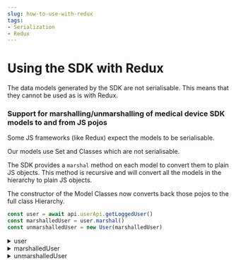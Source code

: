 ```yaml
---
slug: how-to-use-with-redux
tags:
- Serialization
- Redux
---
```


# Using the SDK with Redux

The data models generated by the SDK are not serialisable. This means that they cannot be used as is with Redux.

### Support for marshalling/unmarshalling of medical device SDK models to and from JS pojos

Some JS frameworks (like Redux) expect the models to be serialisable. 

Our models use Set and Classes which are not serialisable.

The SDK provides a `marshal` method on each model to convert them to plain JS objects. This method is recursive and will
convert all the models in the hierarchy to plain JS objects.

The constructor of the Model Classes now converts back those pojos to the full class Hierarchy.

<!-- file://code-samples/how-to/how-to-use-with-redux/index.mts snippet:marshal and unmarshal the currently logged user-->
```typescript
const user = await api.userApi.getLoggedUser()
const marshalledUser = user.marshal()
const unmarshalledUser = new User(marshalledUser)
```
<!-- output://code-samples/how-to/how-to-use-with-redux/user.txt -->
<details>
<summary>user</summary>

```json
{
  "id": "6a541dfb-40d9-41f5-ba76-e3a5e277813f",
  "rev": "92-9c12127732099e963f9ba1d6c7862773",
  "created": 1688371977279,
  "name": "Master HCP",
  "login": "master@e2b6e8.icure",
  "groupId": "ic-e2etest-medtech-docs",
  "healthcarePartyId": "e2b6e873-035b-4964-885b-5a90e99c43b4",
  "email": "master@e2b6e8.icure",
  "properties": {},
  "roles": {},
  "sharingDataWith": {
    "medicalInformation": {}
  },
  "authenticationTokens": {
    "c1284f05-cca6-444e-bdac-3cd134d54e6b": {
      "creationTime": 1688371977378,
      "validity": 86400
    }
  }
}
```
</details>

<!-- output://code-samples/how-to/how-to-use-with-redux/marshalledUser.txt -->
<details>
<summary>marshalledUser</summary>

```json
{
  "id": "6a541dfb-40d9-41f5-ba76-e3a5e277813f",
  "rev": "92-9c12127732099e963f9ba1d6c7862773",
  "created": 1688371977279,
  "name": "Master HCP",
  "login": "master@e2b6e8.icure",
  "groupId": "ic-e2etest-medtech-docs",
  "healthcarePartyId": "e2b6e873-035b-4964-885b-5a90e99c43b4",
  "email": "master@e2b6e8.icure",
  "properties": [],
  "roles": [],
  "sharingDataWith": {
    "medicalInformation": []
  },
  "authenticationTokens": {
    "c1284f05-cca6-444e-bdac-3cd134d54e6b": {
      "creationTime": 1688371977378,
      "validity": 86400
    }
  }
}
```
</details>

<!-- output://code-samples/how-to/how-to-use-with-redux/unmarshalledUser.txt -->
<details>
<summary>unmarshalledUser</summary>

```json
{
  "id": "6a541dfb-40d9-41f5-ba76-e3a5e277813f",
  "rev": "92-9c12127732099e963f9ba1d6c7862773",
  "created": 1688371977279,
  "name": "Master HCP",
  "login": "master@e2b6e8.icure",
  "groupId": "ic-e2etest-medtech-docs",
  "healthcarePartyId": "e2b6e873-035b-4964-885b-5a90e99c43b4",
  "email": "master@e2b6e8.icure",
  "properties": {},
  "roles": {},
  "sharingDataWith": {
    "medicalInformation": {}
  },
  "authenticationTokens": {
    "c1284f05-cca6-444e-bdac-3cd134d54e6b": {
      "creationTime": 1688371977378,
      "validity": 86400
    }
  }
}
```
</details>
